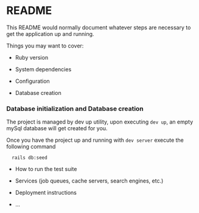 # README

This README would normally document whatever steps are necessary to get the
application up and running.

Things you may want to cover:

* Ruby version

* System dependencies

* Configuration

* Database creation



### Database initialization and Database creation

The project is managed by dev up utility, upon executing `dev up`, an empty mySql database will get created for you.

Once you have the project up and running with `dev server` execute the following command
```
  rails db:seed
```


* How to run the test suite

* Services (job queues, cache servers, search engines, etc.)

* Deployment instructions

* ...
